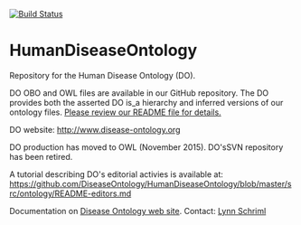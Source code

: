 [![Build Status](https://travis-ci.org/DiseaseOntology/HumanDiseaseOntology.svg?branch=master)](https://travis-ci.org/DiseaseOntology/HumanDiseaseOntology)

# HumanDiseaseOntology
Repository for the Human Disease Ontology (DO).

DO OBO and OWL files are available in our GitHub repository. The DO provides both the asserted DO is_a hierarchy and inferred versions of our ontology files. [Please review our README file for details.](https://github.com/DiseaseOntology/HumanDiseaseOntology/blob/master/src/ontology/README_DO_Files)

DO website: http://www.disease-ontology.org

DO production has moved to OWL (November 2015).
DO'sSVN repository has been retired. 

A tutorial describing DO's editorial activies is available at: 
https://github.com/DiseaseOntology/HumanDiseaseOntology/blob/master/src/ontology/README-editors.md

Documentation on [Disease Ontology web site](http://disease-ontology.org).
Contact: [Lynn Schriml](mailto:lynn.schriml@gmail.com)
